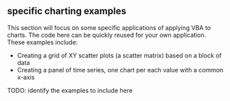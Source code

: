 ## specific charting examples

This section will focus on some specific applications of applying VBA to charts. The code here can be quickly reused for your own application. These examples include:

- Creating a grid of XY scatter plots (a scatter matrix) based on a block of data
- Creating a panel of time series, one chart per each value with a common x-axis

TODO: identify the examples to include here

